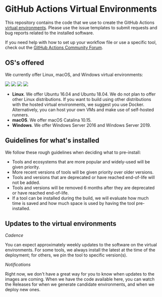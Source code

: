 # GitHub Actions Virtual Environments
This repository contains the code that we use to create the GitHub Actions [virtual environments](https://help.github.com/en/articles/software-in-virtual-environments-for-github-actions).
Please use the issue templates to submit requests and bug reports related to the installed software.

If you need help with how to set up your workflow file or use a specific tool,
check out the [GitHub Actions Community Forum](https://github.community/t5/GitHub-Actions/bd-p/actions).

## OS's offered
We currently offer Linux, macOS, and Windows virtual environments:

[![](https://actionvirtualenvironmentsstatus.azurewebsites.net/api/status?imageName=Ubuntu18&badge=1)](https://actionvirtualenvironmentsstatus.azurewebsites.net/api/status?imageName=Ubuntu18&redirect=1)
[![](https://actionvirtualenvironmentsstatus.azurewebsites.net/api/status?imageName=Ubuntu16&badge=1)](https://actionvirtualenvironmentsstatus.azurewebsites.net/api/status?imageName=Ubuntu16&redirect=1)
[![](https://actionvirtualenvironmentsstatus.azurewebsites.net/api/status?imageName=windows-2016&badge=1)](https://actionvirtualenvironmentsstatus.azurewebsites.net/api/status?imageName=windows-2016&redirect=1)
[![](https://actionvirtualenvironmentsstatus.azurewebsites.net/api/status?imageName=windows-2019&badge=1)](https://actionvirtualenvironmentsstatus.azurewebsites.net/api/status?imageName=windows-2019&redirect=1)

- **Linux**. We offer Ubuntu 16.04 and Ubuntu 18.04. We do not plan to offer other Linux distributions. If you want to build using other distributions with the hosted virtual environments, we suggest you use Docker. Alternatively, you can host your own VMs and make use of self-hosted runners.
- **macOS**. We offer macOS Catalina 10.15.
- **Windows**. We offer Windows Server 2016 and Windows Server 2019.

## Guidelines for what's installed
We follow these rough guidelines when deciding what to pre-install:

- Tools and ecosystems that are more popular and widely-used will be given priority.
- More recent versions of tools will be given priority over older versions.
- Tools and versions that are deprecated or have reached end-of-life will not be added.
- Tools and versions will be removed 6 months after they are deprecated or have reached end-of-life.
- If a tool can be installed during the build, we will evaluate how much time is saved
and how much space is used by having the tool pre-installed.

## Updates to the virtual environments
_Cadence_

You can expect approximately weekly updates to the software on the virtual environments.
For some tools, we always install the latest at the time of the deployment; for others,
we pin the tool to specific version(s).

_Notifications_

Right now, we don't have a great way for you to know when updates to the images are coming.
When we have the code available here, you can watch the Releases for when we generate
candidate environments, and when we deploy new ones.
